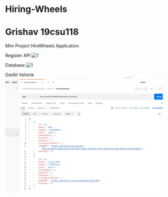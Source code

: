# Hiring-Wheels 
# Grishav 19csu118
Mini Project HireWheels Application

Register API
![1](ss/2.png)

Database
![1](ss/1.jpg)

GetAll Vehicle
![1](ss/3.png)
